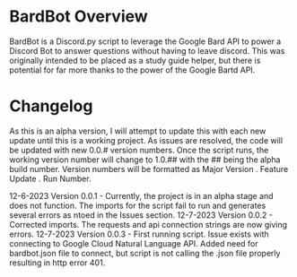 # BardBot Overview
BardBot is a Discord.py script to leverage the Google Bard API to power a Discord Bot to answer questions without having to leave discord. This was originally intended to be placed as a study guide helper, but there is potential for far more thanks to the power of the Google Bartd API. 

# Changelog
As this is an alpha version, I will attempt to update this with each new update until this is a working project. As issues are resolved, the code will be updated with new 0.0.# version numbers. Once the script runs, the working version number will change to 1.0.## with the ## being the alpha build number. Version numbers will be formatted as Major Version . Feature Update . Run Number. 

12-6-2023 Version 0.0.1 - Currently, the project is in an alpha stage and does not function. The imports for the script fail to run and generates several errors as ntoed in the Issues section. 
12-7-2023 Version 0.0.2 - Corrected imports. The requests and api connection strings are now giving errors. 
12-7-2023 Version 0.0.3 - First running script. Issue exists with connecting to Google Cloud Natural Language API. Added need for bardbot.json file to connect, but script is not calling the .json file properly resulting in http error 401.

